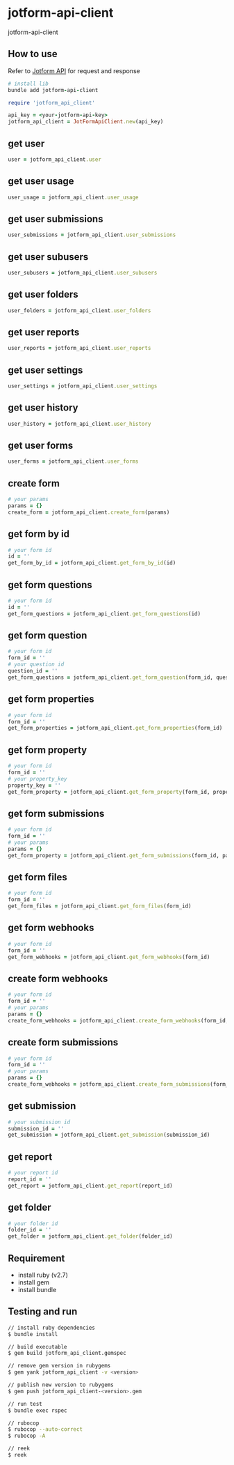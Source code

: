 # jotform-api-client

jotform-api-client

## How to use

Refer to [Jotform API](https://api.jotform.com/docs/) for request and response

```ruby
# install lib
bundle add jotform-api-client
```

```ruby
require 'jotform_api_client'

api_key = <your-jotform-api-key>
jotform_api_client = JotFormApiClient.new(api_key)
```

## get user

```ruby
user = jotform_api_client.user
```

## get user usage

```ruby
user_usage = jotform_api_client.user_usage
```

## get user submissions

```ruby
user_submissions = jotform_api_client.user_submissions
```

## get user subusers

```ruby
user_subusers = jotform_api_client.user_subusers
```

## get user folders

```ruby
user_folders = jotform_api_client.user_folders
```

## get user reports

```ruby
user_reports = jotform_api_client.user_reports
```

## get user settings

```ruby
user_settings = jotform_api_client.user_settings
```

## get user history

```ruby
user_history = jotform_api_client.user_history
```

## get user forms

```ruby
user_forms = jotform_api_client.user_forms
```

## create form

```ruby
# your params
params = {}
create_form = jotform_api_client.create_form(params)
```

## get form by id

```ruby
# your form id
id = ''
get_form_by_id = jotform_api_client.get_form_by_id(id)
```

## get form questions

```ruby
# your form id
id = ''
get_form_questions = jotform_api_client.get_form_questions(id)
```

## get form question

```ruby
# your form id
form_id = ''
# your question id
question_id = ''
get_form_questions = jotform_api_client.get_form_question(form_id, question_id)
```

## get form properties

```ruby
# your form id
form_id = ''
get_form_properties = jotform_api_client.get_form_properties(form_id)
```

## get form property

```ruby
# your form id
form_id = ''
# your property_key
property_key = ''
get_form_property = jotform_api_client.get_form_property(form_id, property_key)
```

## get form submissions

```ruby
# your form id
form_id = ''
# your params
params = {}
get_form_property = jotform_api_client.get_form_submissions(form_id, params)
```

## get form files

```ruby
# your form id
form_id = ''
get_form_files = jotform_api_client.get_form_files(form_id)
```

## get form webhooks

```ruby
# your form id
form_id = ''
get_form_webhooks = jotform_api_client.get_form_webhooks(form_id)
```

## create form webhooks

```ruby
# your form id
form_id = ''
# your params
params = {}
create_form_webhooks = jotform_api_client.create_form_webhooks(form_id, params)
```

## create form submissions

```ruby
# your form id
form_id = ''
# your params
params = {}
create_form_webhooks = jotform_api_client.create_form_submissions(form_id, params)
```

## get submission

```ruby
# your submission id
submission_id = ''
get_submission = jotform_api_client.get_submission(submission_id)
```

## get report

```ruby
# your report id
report_id = ''
get_report = jotform_api_client.get_report(report_id)
```

## get folder

```ruby
# your folder id
folder_id = ''
get_folder = jotform_api_client.get_folder(folder_id)
```

## Requirement

- install ruby (v2.7)
- install gem
- install bundle

## Testing and run

```zsh
// install ruby dependencies
$ bundle install

// build executable
$ gem build jotform_api_client.gemspec

// remove gem version in rubygems
$ gem yank jotform_api_client -v <version>

// publish new version to rubygems
$ gem push jotform_api_client-<version>.gem

// run test
$ bundle exec rspec

// rubocop
$ rubocop --auto-correct
$ rubocop -A

// reek
$ reek
```
